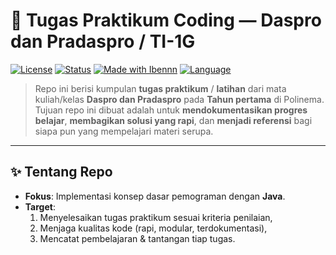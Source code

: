 # 🚀 Tugas Praktikum Coding — Daspro dan Pradaspro / TI-1G

[![License](https://img.shields.io/badge/license-MIT-green.svg)](LICENSE)
[![Status](https://img.shields.io/badge/status-active-success.svg)](#-status-proyek)
[![Made with Ibennn](https://img.shields.io/badge/made%20with-Ibennn-ff69b4.svg)](#-tentang-repo)
[![Language](https://img.shields.io/badge/language-Java-blue.svg?logo=java&logoColor=white)](#-teknologi--alat)


> Repo ini berisi kumpulan **tugas praktikum** / **latihan** dari mata kuliah/kelas **Daspro dan Pradaspro** pada **Tahun pertama** di Polinema.  
> Tujuan repo ini dibuat adalah untuk **mendokumentasikan progres belajar**, **membagikan solusi yang rapi**, dan **menjadi referensi** bagi siapa pun yang mempelajari materi serupa.

---

## ✨ Tentang Repo
- **Fokus**: Implementasi konsep dasar pemograman dengan **Java**.
- **Target**: 
  1) Menyelesaikan tugas praktikum sesuai kriteria penilaian,  
  2) Menjaga kualitas kode (rapi, modular, terdokumentasi),  
  3) Mencatat pembelajaran & tantangan tiap tugas.

